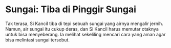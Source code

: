 # Sungai: Tiba di Pinggir Sungai
Tak terasa, Si Kancil tiba di tepi sebuah sungai yang airnya mengalir jernih. Namun, air sungai itu cukup deras, dan Si Kancil harus memutar otaknya untuk bisa menyeberang. Ia melihat sekeliling mencari cara yang aman agar bisa melintasi sungai tersebut.